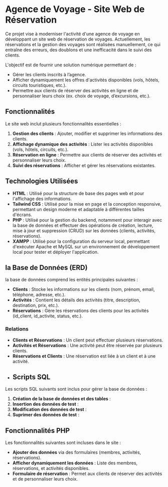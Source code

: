 # Agence de Voyage - Site Web de Réservation

Ce projet vise à moderniser l'activité d'une agence de voyage en développant un site web de réservation de voyages. Actuellement, les réservations et la gestion des voyages sont réalisées manuellement, ce qui entraîne des erreurs, des doublons et une inefficacité dans le suivi des clients.

L'objectif est de fournir une solution numérique permettant de :
- Gérer les clients inscrits à l’agence.
- Afficher dynamiquement les offres d'activités disponibles (vols, hôtels, circuits touristiques, etc.).
- Permettre aux clients de réserver des activités en ligne et de personnaliser leurs choix (ex. choix de voyage, d’excursions, etc.).

## Fonctionnalités

Le site web inclut plusieurs fonctionnalités essentielles :
1. **Gestion des clients** : Ajouter, modifier et supprimer les informations des clients.
2. **Affichage dynamique des activités** : Lister les activités disponibles (vols, hôtels, circuits, etc.).
3. **Réservation en ligne** : Permettre aux clients de réserver des activités et personnaliser leurs choix.
4. **Suivi des réservations** : Afficher et gérer les réservations existantes.

## Technologies Utilisées

- **HTML** : Utilisé pour la structure de base des pages web et pour l'affichage des informations.
- **Tailwind CSS** : Utilisé pour la mise en page et la conception responsive, permettant un design moderne et adaptable à différentes tailles d'écrans.
- **PHP** : Utilisé pour la gestion du backend, notamment pour interagir avec la base de données et effectuer des opérations de création, lecture, mise à jour et suppression (CRUD) sur les données (clients, activités, réservations).
- **XAMPP** : Utilisé pour la configuration du serveur local, permettant d'exécuter Apache et MySQL sur un environnement de développement local pour tester et déployer l'application.

## la Base de Données (ERD)

la base de données comprend les entités principales suivantes :
- **Clients** : Stocke les informations sur les clients (nom, prénom, email, téléphone, adresse, etc.).
- **Activités** : Contient les détails des activités (titre, description, destination, prix, etc.).
- **Réservations** : Gère les réservations des clients pour les activités (id_client, id_activite, status, etc.).

### Relations
- **Clients et Réservations** : Un client peut effectuer plusieurs réservations.
- **Activités et Réservations** : Une activité peut être réservée par plusieurs clients.
- **Réservations et Clients** : Une réservation est liée à un client et à une activité.
- ## Scripts SQL
Les scripts SQL suivants sont inclus pour gérer la base de données : 
1. **Création de la base de données et des tables** :
2. **Insertion des données de test** :
3. **Modification des données de test** :
2. **Suprimer des données de test** :


## Fonctionnalités PHP

Les fonctionnalités suivantes sont incluses dans le site :

- **Ajouter des données** via des formulaires (membres, activités, réservations).
- **Afficher dynamiquement les données** : Liste des membres, réservations, et activités disponibles.
- **Formulaire de réservation** : Permet aux clients de réserver des activités et de personnaliser leurs choix.
